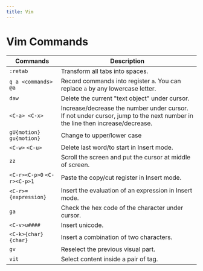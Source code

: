 ```yaml
---
title: Vim
---
```


# Vim Commands

| **Commands**                | **Description**                          |
| --------------------------- | ---------------------------------------- |
| `:retab`                    | Transform all tabs into spaces.          |
| `q a <commands> @a`         | Record commands into register `a`. You can replace `a` by any lowercase letter. |
| `daw`                       | Delete the current "text object" under cursor. |
| `<C-a> <C-x>`               | Increase/decrease the number under cursor. If not under cursor, jump to the next number in the line then increase/decrease. |
| `gU{motion}` `gu{motion}`   | Change to upper/lower case               |
| `<C-w>` `<C-u>`             | Delete last word/to start in Insert mode. |
| `zz`                        | Scroll the screen and put the cursor at middle of screen. |
| `<C-r><C-p>0` `<C-r><C-p>1` | Paste the copy/cut register in Insert mode. |
| `<C-r>={expression}`        | Insert the evaluation of an expression in Insert mode. |
| `ga`                        | Check the hex code of the character under cursor. |
| `<C-v>u####`                | Insert unicode.                          |
| `<C-k>{char}{char}`         | Insert a combination of two characters.  |
| `gv`                        | Reselect the previous visual part.       |
| `vit`                       | Select content inside a pair of tag.     |

